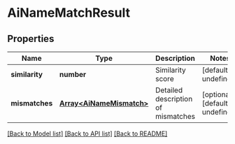 # AiNameMatchResult

## Properties
Name | Type | Description | Notes
------------ | ------------- | ------------- | -------------
**similarity** | **number** | Similarity score              | [default to undefined]
**mismatches** | [**Array&lt;AiNameMismatch&gt;**](AiNameMismatch.md) | Detailed description of mismatches              | [optional] [default to undefined]



[[Back to Model list]](README.md#documentation-for-models) [[Back to API list]](README.md#documentation-for-api-endpoints) [[Back to README]](README.md)
